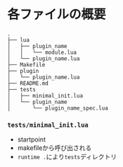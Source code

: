<!--
 FileName:      README
 Author:        8ucchiman
 CreatedDate:   2023-05-01 16:01:22
 LastModified:  2023-01-25 10:56:12 +0900
 Reference:     8ucchiman.jp
 Description:   ---
-->


# 各ファイルの概要

```
.
├── lua
│   ├── plugin_name
│   │   └── module.lua
│   └── plugin_name.lua
├── Makefile
├── plugin
│   └── plugin_name.lua
├── README.md
├── tests
│   ├── minimal_init.lua
│   └── plugin_name
│       └── plugin_name_spec.lua
```

### `tests/minimal_init.lua`
- startpoint
- makefileから呼び出される
- `runtime .`により`tests`ディレクトリ
